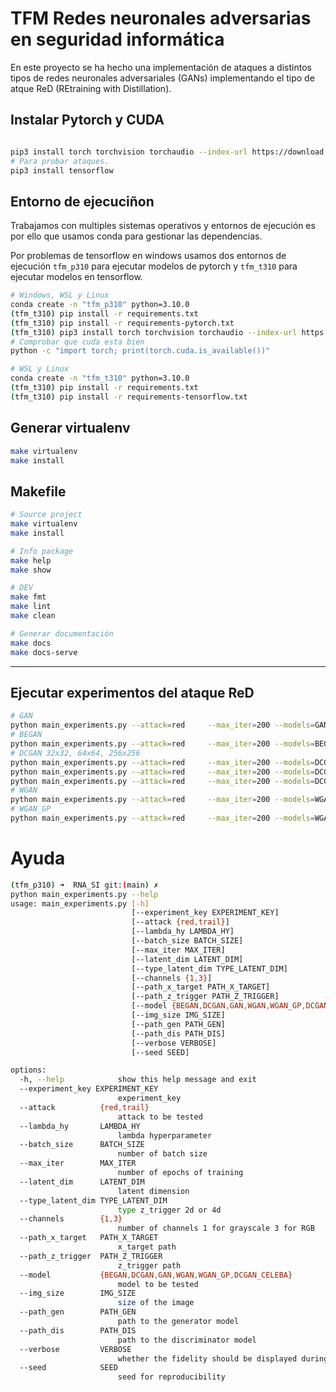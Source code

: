 # TFM Redes neuronales adversarias en seguridad informática

En este proyecto se ha hecho una implementación de ataques a distintos tipos de redes neuronales adversariales (GANs) implementando el tipo de atque ReD (REtraining with Distillation).

## Instalar Pytorch y CUDA

```bash

pip3 install torch torchvision torchaudio --index-url https://download.pytorch.org/whl/cu124
# Para probar ataques.
pip3 install tensorflow
```

## Entorno de ejecuciñon

Trabajamos con multiples sistemas operativos y entornos de ejecución es por ello que usamos conda para gestionar las dependencias.

Por problemas de tensorflow en windows usamos dos entornos de ejecución `tfm_p310` para ejecutar modelos de pytorch y `tfm_t310` para ejecutar modelos en tensorflow.

```bash
# Windows, WSL y Linux 
conda create -n "tfm_p310" python=3.10.0 
(tfm_t310) pip install -r requirements.txt
(tfm_t310) pip install -r requirements-pytorch.txt
(tfm_t310) pip3 install torch torchvision torchaudio --index-url https://download.pytorch.org/whl/cu124
# Comprobar que cuda esta bien
python -c "import torch; print(torch.cuda.is_available())"

# WSL y Linux
conda create -n "tfm_t310" python=3.10.0 
(tfm_t310) pip install -r requirements.txt
(tfm_t310) pip install -r requirements-tensorflow.txt
```


## Generar virtualenv

```bash
make virtualenv
make install
```

## Makefile

```bash
# Source project
make virtualenv
make install

# Info package
make help
make show

# DEV
make fmt
make lint
make clean

# Generar documentación
make docs
make docs-serve
```

---

## Ejecutar experimentos del ataque ReD

```bash
# GAN
python main_experiments.py --attack=red     --max_iter=200 --models=GAN     --path_gen=./models/gan/generator.pth
# BEGAN
python main_experiments.py --attack=red     --max_iter=200 --models=BEGAN   --path_gen=./models/began/generator.pth
# DCGAN 32x32, 64x64, 256x256
python main_experiments.py --attack=red     --max_iter=200 --models=DCGAN   --path_gen=./models/dcgan/generator_32x32.pth
python main_experiments.py --attack=red     --max_iter=200 --models=DCGAN   --path_gen=./models/dcgan/generator_64x64.pth
python main_experiments.py --attack=red     --max_iter=200 --models=DCGAN   --path_gen=./models/dcgan/generator_256x256.pth
# WGAN
python main_experiments.py --attack=red     --max_iter=200 --models=WGAN    --path_gen=./models/wgan/generator.pth
# WGAN_GP
python main_experiments.py --attack=red     --max_iter=200 --models=WGAN_GP --path_gen=./models/wgan_gp/generator.pth
```

# Ayuda


```bash
(tfm_p310) ➜  RNA_SI git:(main) ✗ 
python main_experiments.py --help
usage: main_experiments.py [-h]
                           [--experiment_key EXPERIMENT_KEY] 
                           [--attack {red,trail}] 
                           [--lambda_hy LAMBDA_HY] 
                           [--batch_size BATCH_SIZE] 
                           [--max_iter MAX_ITER] 
                           [--latent_dim LATENT_DIM] 
                           [--type_latent_dim TYPE_LATENT_DIM]
                           [--channels {1,3}] 
                           [--path_x_target PATH_X_TARGET] 
                           [--path_z_trigger PATH_Z_TRIGGER] 
                           [--model {BEGAN,DCGAN,GAN,WGAN,WGAN_GP,DCGAN_CELEBA}]
                           [--img_size IMG_SIZE] 
                           [--path_gen PATH_GEN]
                           [--path_dis PATH_DIS]
                           [--verbose VERBOSE]
                           [--seed SEED]

options:
  -h, --help            show this help message and exit
  --experiment_key EXPERIMENT_KEY
                        experiment_key
  --attack          {red,trail}
                        attack to be tested
  --lambda_hy       LAMBDA_HY
                        lambda hyperparameter
  --batch_size      BATCH_SIZE
                        number of batch size
  --max_iter        MAX_ITER   
                        number of epochs of training
  --latent_dim      LATENT_DIM
                        latent dimension
  --type_latent_dim TYPE_LATENT_DIM
                        type z_trigger 2d or 4d
  --channels        {1,3}      
                        number of channels 1 for grayscale 3 for RGB
  --path_x_target   PATH_X_TARGET
                        x_target path
  --path_z_trigger  PATH_Z_TRIGGER
                        z_trigger path
  --model           {BEGAN,DCGAN,GAN,WGAN,WGAN_GP,DCGAN_CELEBA}
                        model to be tested
  --img_size        IMG_SIZE   
                        size of the image
  --path_gen        PATH_GEN   
                        path to the generator model
  --path_dis        PATH_DIS   
                        path to the discriminator model
  --verbose         VERBOSE    
                        whether the fidelity should be displayed during training
  --seed            SEED
                        seed for reproducibility
```